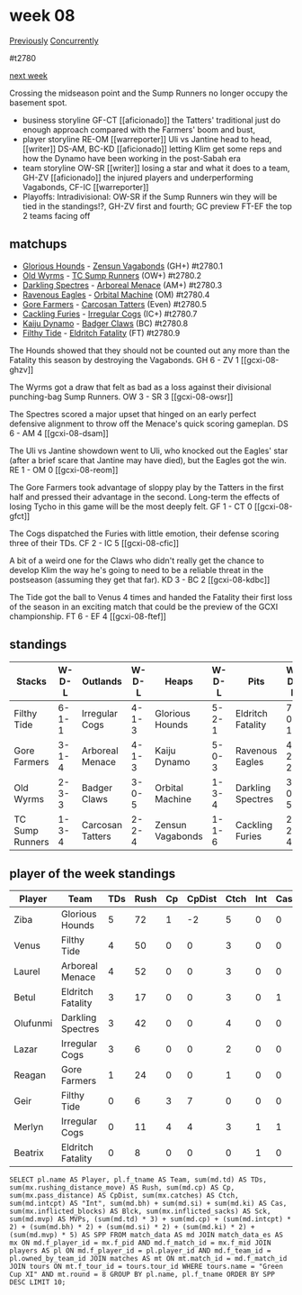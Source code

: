 # week 08

[Previously](seasons/gcxi/week07.md)
[Concurrently](../ogiii/week03)

#t2780

[next week](week09)

Crossing the midseason point and the Sump Runners no longer occupy the basement spot.

* business storyline GF-CT [[aficionado]] the Tatters' traditional just do enough approach compared with the Farmers' boom and bust, 
* player storyline RE-OM [[warreporter]] Uli vs Jantine head to head, [[writer]] DS-AM, BC-KD [[aficionado]] letting Klim get some reps and how the Dynamo have been working in the post-Sabah era  
* team storyline OW-SR [[writer]] losing a star and what it does to a team, GH-ZV [[aficionado]] the injured players and underperforming Vagabonds, CF-IC [[warreporter]]  
* Playoffs: Intradivisional: OW-SR if the Sump Runners win they will be tied in the standings!?, GH-ZV first and fourth; GC preview FT-EF the top 2 teams facing off


## matchups

* [Glorious Hounds](../../teams/glorioushounds) - [Zensun Vagabonds](../../teams/zensunvagabonds) (GH+) #t2780.1
* [Old Wyrms](../../teams/oldwyrms) - [TC Sump Runners](../../teams/sumprunners) (OW+) #t2780.2
* [Darkling Spectres](../../teams/darklingspectres) - [Arboreal Menace](../../teams/arborealmenace) (AM+) #t2780.3
* [Ravenous Eagles](../../teams/ravenouseagles) - [Orbital Machine](../../teams/orbitalmachine) (OM) #t2780.4
* [Gore Farmers](../../teams/gorefarmers) - [Carcosan Tatters](../../teams/carcosantatters) (Even) #t2780.5
* [Cackling Furies](../../teams/cacklingfuries) - [Irregular Cogs](../../teams/irregularcogs) (IC+) #t2780.7
* [Kaiju Dynamo](../../teams/kaijudynamo) - [Badger Claws](../../teams/badgerclaws) (BC) #t2780.8
* [Filthy Tide](../../teams/filthytide) - [Eldritch Fatality](../../teams/eldritchfatality) (FT) #t2780.9

The Hounds showed that they should not be counted out any more than the Fatality this season by destroying the Vagabonds. GH 6 - ZV 1 [[gcxi-08-ghzv]]

The Wyrms got a draw that felt as bad as a loss against their divisional punching-bag Sump Runners. OW 3 - SR 3 [[gcxi-08-owsr]]

The Spectres scored a major upset that hinged on an early perfect defensive alignment to throw off the Menace's quick scoring gameplan. DS 6 - AM 4 [[gcxi-08-dsam]]

The Uli vs Jantine showdown went to Uli, who knocked out the Eagles' star (after a brief scare that Jantine may have died), but the Eagles got the win. RE 1 - OM 0 [[gcxi-08-reom]]

The Gore Farmers took advantage of sloppy play by the Tatters in the first half and pressed their advantage in the second. Long-term the effects of losing Tycho in this game will be the most deeply felt. GF 1 - CT 0 [[gcxi-08-gfct]]

The Cogs dispatched the Furies with little emotion, their defense scoring three of their TDs. CF 2 - IC 5 [[gcxi-08-cfic]]

A bit of a weird one for the Claws who didn't really get the chance to develop Klim the way he's going to need to be a reliable threat in the postseason (assuming they get that far). KD 3 - BC 2 [[gcxi-08-kdbc]]

The Tide got the ball to Venus 4 times and handed the Fatality their first loss of the season in an exciting match that could be the preview of the GCXI championship. FT 6 - EF 4 [[gcxi-08-ftef]]

## standings

| Stacks | W-D-L | Outlands | W-D-L | Heaps | W-D-L | Pits | W-D-L |
|-------|-----|--|--|------|------|--|--|
| Filthy Tide | 6-1-1 | Irregular Cogs | 4-1-3 | Glorious Hounds | 5-2-1 | Eldritch Fatality | 7-0-1 |
| Gore Farmers | 3-1-4 | Arboreal Menace | 4-1-3 | Kaiju Dynamo | 5-0-3 | Ravenous Eagles | 4-2-2 |
| Old Wyrms | 2-3-3 | Badger Claws | 3-0-5 | Orbital Machine | 1-3-4 | Darkling Spectres | 3-0-5 |
| TC Sump Runners | 1-3-4 | Carcosan Tatters | 2-2-4 | Zensun Vagabonds | 1-1-6 | Cackling Furies | 2-2-4 |


## player of the week standings

| Player    | Team              | TDs  | Rush | Cp   | CpDist | Ctch | Int  | Cas  | Blck | Sck  | MVP  | SPP  |
|-----------|-------------------|------|------|------|--------|------|------|------|------|------|------|------|
| Ziba     | Glorious Hounds   |    5 |   72 |    1 |     -2 |    5 |    0 |    0 |    1 |    0 |    0 |   16 |
| Venus    | Filthy Tide       |    4 |   50 |    0 |      0 |    3 |    0 |    0 |    0 |    0 |    0 |   12 |
| Laurel   | Arboreal Menace   |    4 |   52 |    0 |      0 |    3 |    0 |    0 |    0 |    0 |    0 |   12 |
| Betul    | Eldritch Fatality |    3 |   17 |    0 |      0 |    3 |    0 |    1 |    2 |    0 |    0 |   11 |
| Olufunmi | Darkling Spectres |    3 |   42 |    0 |      0 |    4 |    0 |    0 |    5 |    0 |    0 |    9 |
| Lazar    | Irregular Cogs    |    3 |    6 |    0 |      0 |    2 |    0 |    0 |    2 |    0 |    0 |    9 |
| Reagan   | Gore Farmers      |    1 |   24 |    0 |      0 |    1 |    0 |    0 |    0 |    0 |    1 |    8 |
| Geir     | Filthy Tide       |    0 |    6 |    3 |      7 |    0 |    0 |    0 |    0 |    0 |    1 |    8 |
| Merlyn   | Irregular Cogs    |    0 |   11 |    4 |      4 |    3 |    1 |    1 |    4 |    2 |    0 |    8 |
| Beatrix  | Eldritch Fatality |    0 |    8 |    0 |      0 |    0 |    1 |    0 |    2 |    0 |    1 |    7 |


```
SELECT pl.name AS Player, pl.f_tname AS Team, sum(md.td) AS TDs, sum(mx.rushing_distance_move) AS Rush, sum(md.cp) AS Cp,	sum(mx.pass_distance) AS CpDist, sum(mx.catches) AS Ctch, sum(md.intcpt) AS "Int", sum(md.bh) + sum(md.si) + sum(md.ki) AS Cas, sum(mx.inflicted_blocks) AS Blck, sum(mx.inflicted_sacks) AS Sck, sum(md.mvp) AS MVPs, (sum(md.td) * 3) + sum(md.cp) + (sum(md.intcpt) * 2) + (sum(md.bh) * 2) + (sum(md.si) * 2) + (sum(md.ki) * 2) + (sum(md.mvp) * 5) AS SPP FROM match_data AS md JOIN match_data_es AS mx ON md.f_player_id = mx.f_pid AND md.f_match_id = mx.f_mid JOIN players AS pl ON md.f_player_id = pl.player_id AND md.f_team_id = pl.owned_by_team_id JOIN matches AS mt ON mt.match_id = md.f_match_id JOIN tours ON mt.f_tour_id = tours.tour_id WHERE tours.name = "Green Cup XI" AND mt.round = 8 GROUP BY pl.name, pl.f_tname ORDER BY SPP DESC LIMIT 10;
```
